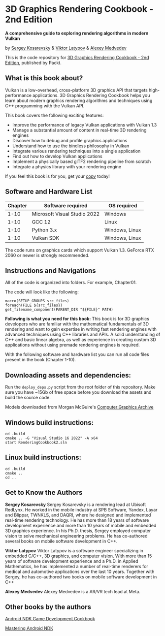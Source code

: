 
# 3D Graphics Rendering Cookbook - 2nd Edition

**A comprehensive guide to exploring rendering algorithms in modern Vulkan**

by <a href="https://github.com/corporateshark">Sergey Kosarevsky</a> & <a href="https://github.com/LLViktor">Viktor Latypov</a> & <a href="https://github.com/rudybear">Alexey Medvedev</a>

This is the code repository for [3D Graphics Rendering Cookbook - 2nd Edition](https://www.packtpub.com/game-development/3d-graphics-rendering-cookbook), published by Packt.



## What is this book about?
Vulkan is a low-overhead, cross-platform 3D graphics API that targets high-performance applications. 3D Graphics Rendering Cookbook helps you learn about modern graphics rendering algorithms and techniques using C++ programming with the Vulkan API.

This book covers the following exciting features:

* Improve the performance of legacy Vulkan applications with Vulkan 1.3
* Manage a substantial amount of content in real-time 3D rendering engines
* Discover how to debug and profile graphics applications
* Understand how to use the bindless philosophy in Vulkan
* Integrate various rendering techniques into a single application
* Find out how to develop Vulkan applications
* Implement a physically based glTF2 rendering pipeline from scratch
* Integrate a physics library with your rendering engine

If you feel this book is for you, get your [copy](https://www.amazon.com/Graphics-Rendering-Cookbook-comprehensive-algorithms/dp/1838986197) today!


Software and Hardware List
--------------------------

| Chapter | Software required | OS required |
| -------- | ------------------------------------ | ----------------------------------- |
| 1-10 | Microsoft Visual Studio 2022 | Windows |
| 1-10 | GCC 12 | Linux |
| 1-10 | Python 3.x | Windows, Linux |
| 1-10 | Vulkan SDK | Windows, Linux |

The code runs on graphics cards which support Vulkan 1.3. GeForce RTX 2060 or newer is strongly recommended.

## Instructions and Navigations
All of the code is organized into folders. For example, Chapter01.

The code will look like the following:
```
macro(SETUP_GROUPS src_files)
foreach(FILE ${src_files})
get_filename_component(PARENT_DIR "${FILE}" PATH)
```

**Following is what you need for this book:**
This book is for 3D graphics developers who are familiar with the mathematical fundamentals of 3D rendering and want to gain expertise in writing fast rendering engines with advanced techniques using C++ libraries and APIs. A solid understanding of C++ and basic linear algebra, as well as experience in creating custom 3D applications without using premade rendering engines is required.

With the following software and hardware list you can run all code files present in the book (Chapter 1-10).


Downloading assets and dependencies:
------------------------------------

Run the `deploy_deps.py` script from the root folder of this repository. Make sure you have ~15Gb of free space before you download the assets and build the source code.

Models downloaded from Morgan McGuire's [Computer Graphics Archive](https://casual-effects.com/data)

Windows build instructions:
---------------------------

```
cd .build 
cmake .. -G "Visual Studio 16 2022" -A x64
start RenderingCookbook2.sln
```

Linux build instructions:
-------------------------

```
cd .build 
cmake ..
cd ..
```

## Get to Know the Authors
**Sergey Kosarevsky**
Sergey Kosarevsky is a rendering lead at Ubisoft RedLynx. He worked in the mobile industry at SPB Software, Yandex, Layar and Blippar, TWNKLS, and DAQRI, where he designed and implemented real-time rendering technology. He has more than 18 years of software development experience and more than 10 years of mobile and embedded 3D graphics experience. In his Ph.D. thesis, Sergey employed computer vision to solve mechanical engineering problems. He has co-authored several books on mobile software development in C++.

**Viktor Latypov**
Viktor Latypov is a software engineer specializing in embedded C/C++, 3D graphics, and computer vision. With more than 15 years of software development experience and a Ph.D. in Applied Mathematics, he has implemented a number of real-time renderers for medical and automotive applications over the last 10 years.
Together with Sergey, he has co-authored two books on mobile software development in C++

**Alexey Medvedev**
Alexey Medvedev is a AR/VR tech lead at Meta.


## Other books by the authors
[Android NDK Game Development Cookbook](https://www.packtpub.com/product/android-ndk-game-development-cookbook/9781782167785?utm_source=github&utm_medium=repository&utm_campaign=9781782167785)

[Mastering Android NDK](https://www.amazon.com/Mastering-Android-NDK-Sergey-Kosarevsky-ebook/dp/B0151N0GAO)
